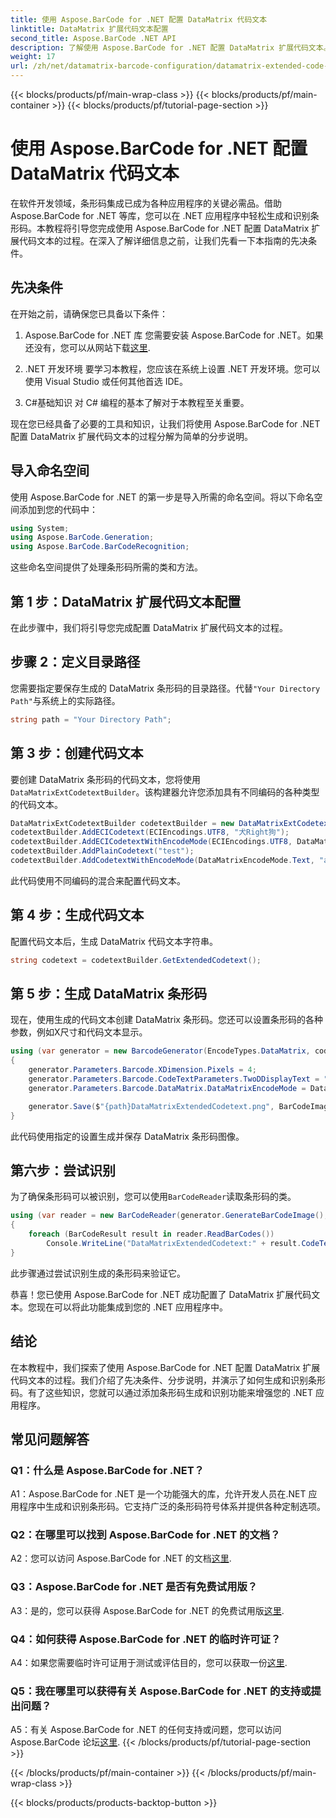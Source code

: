 ```yaml
---
title: 使用 Aspose.BarCode for .NET 配置 DataMatrix 代码文本
linktitle: DataMatrix 扩展代码文本配置
second_title: Aspose.BarCode .NET API
description: 了解使用 Aspose.BarCode for .NET 配置 DataMatrix 扩展代码文本。在 .NET 应用程序中生成、识别和集成条形码。
weight: 17
url: /zh/net/datamatrix-barcode-configuration/datamatrix-extended-code-text-configuration/
---
```


{{< blocks/products/pf/main-wrap-class >}}
{{< blocks/products/pf/main-container >}}
{{< blocks/products/pf/tutorial-page-section >}}

# 使用 Aspose.BarCode for .NET 配置 DataMatrix 代码文本

在软件开发领域，条形码集成已成为各种应用程序的关键必需品。借助 Aspose.BarCode for .NET 等库，您可以在 .NET 应用程序中轻松生成和识别条形码。本教程将引导您完成使用 Aspose.BarCode for .NET 配置 DataMatrix 扩展代码文本的过程。在深入了解详细信息之前，让我们先看一下本指南的先决条件。

## 先决条件

在开始之前，请确保您已具备以下条件：

1. Aspose.BarCode for .NET 库
您需要安装 Aspose.BarCode for .NET。如果还没有，您可以从网站下载[这里](https://releases.aspose.com/barcode/net/).

2. .NET 开发环境
要学习本教程，您应该在系统上设置 .NET 开发环境。您可以使用 Visual Studio 或任何其他首选 IDE。

3. C#基础知识
对 C# 编程的基本了解对于本教程至关重要。

现在您已经具备了必要的工具和知识，让我们将使用 Aspose.BarCode for .NET 配置 DataMatrix 扩展代码文本的过程分解为简单的分步说明。

## 导入命名空间

使用 Aspose.BarCode for .NET 的第一步是导入所需的命名空间。将以下命名空间添加到您的代码中：

```csharp
using System;
using Aspose.BarCode.Generation;
using Aspose.BarCode.BarCodeRecognition;
```

这些命名空间提供了处理条形码所需的类和方法。

## 第 1 步：DataMatrix 扩展代码文本配置

在此步骤中，我们将引导您完成配置 DataMatrix 扩展代码文本的过程。

## 步骤 2：定义目录路径

您需要指定要保存生成的 DataMatrix 条形码的目录路径。代替`"Your Directory Path"`与系统上的实际路径。

```csharp
string path = "Your Directory Path";
```

## 第 3 步：创建代码文本

要创建 DataMatrix 条形码的代码文本，您将使用`DataMatrixExtCodetextBuilder`。该构建器允许您添加具有不同编码的各种类型的代码文本。

```csharp
DataMatrixExtCodetextBuilder codetextBuilder = new DataMatrixExtCodetextBuilder();
codetextBuilder.AddECICodetext(ECIEncodings.UTF8, "犬Right狗");
codetextBuilder.AddECICodetextWithEncodeMode(ECIEncodings.UTF8, DataMatrixEncodeMode.C40, "ABCDE");
codetextBuilder.AddPlainCodetext("test");
codetextBuilder.AddCodetextWithEncodeMode(DataMatrixEncodeMode.Text, "abcde");
```

此代码使用不同编码的混合来配置代码文本。

## 第 4 步：生成代码文本

配置代码文本后，生成 DataMatrix 代码文本字符串。

```csharp
string codetext = codetextBuilder.GetExtendedCodetext();
```

## 第 5 步：生成 DataMatrix 条形码

现在，使用生成的代码文本创建 DataMatrix 条形码。您还可以设置条形码的各种参数，例如X尺寸和代码文本显示。

```csharp
using (var generator = new BarcodeGenerator(EncodeTypes.DataMatrix, codetext))
{
    generator.Parameters.Barcode.XDimension.Pixels = 4;
    generator.Parameters.Barcode.CodeTextParameters.TwoDDisplayText = "Extended Codetext";
    generator.Parameters.Barcode.DataMatrix.DataMatrixEncodeMode = DataMatrixEncodeMode.ExtendedCodetext;

    generator.Save($"{path}DataMatrixExtendedCodetext.png", BarCodeImageFormat.Png);
}
```

此代码使用指定的设置生成并保存 DataMatrix 条形码图像。

## 第六步：尝试识别

为了确保条形码可以被识别，您可以使用`BarCodeReader`读取条形码的类。

```csharp
using (var reader = new BarCodeReader(generator.GenerateBarCodeImage(), DecodeType.DataMatrix))
{
    foreach (BarCodeResult result in reader.ReadBarCodes())
        Console.WriteLine("DataMatrixExtendedCodetext:" + result.CodeText);
}
```

此步骤通过尝试识别生成的条形码来验证它。

恭喜！您已使用 Aspose.BarCode for .NET 成功配置了 DataMatrix 扩展代码文本。您现在可以将此功能集成到您的 .NET 应用程序中。

## 结论

在本教程中，我们探索了使用 Aspose.BarCode for .NET 配置 DataMatrix 扩展代码文本的过程。我们介绍了先决条件、分步说明，并演示了如何生成和识别条形码。有了这些知识，您就可以通过添加条形码生成和识别功能来增强您的 .NET 应用程序。

## 常见问题解答

### Q1：什么是 Aspose.BarCode for .NET？

A1：Aspose.BarCode for .NET 是一个功能强大的库，允许开发人员在.NET 应用程序中生成和识别条形码。它支持广泛的条形码符号体系并提供各种定制选项。

### Q2：在哪里可以找到 Aspose.BarCode for .NET 的文档？

A2：您可以访问 Aspose.BarCode for .NET 的文档[这里](https://reference.aspose.com/barcode/net/).

### Q3：Aspose.BarCode for .NET 是否有免费试用版？

 A3：是的，您可以获得 Aspose.BarCode for .NET 的免费试用版[这里](https://releases.aspose.com/).

### Q4：如何获得 Aspose.BarCode for .NET 的临时许可证？

 A4：如果您需要临时许可证用于测试或评估目的，您可以获取一份[这里](https://purchase.aspose.com/temporary-license/).

### Q5：我在哪里可以获得有关 Aspose.BarCode for .NET 的支持或提出问题？

 A5：有关 Aspose.BarCode for .NET 的任何支持或问题，您可以访问 Aspose.BarCode 论坛[这里](https://forum.aspose.com/c/barcode/13).
{{< /blocks/products/pf/tutorial-page-section >}}

{{< /blocks/products/pf/main-container >}}
{{< /blocks/products/pf/main-wrap-class >}}

{{< blocks/products/products-backtop-button >}}
